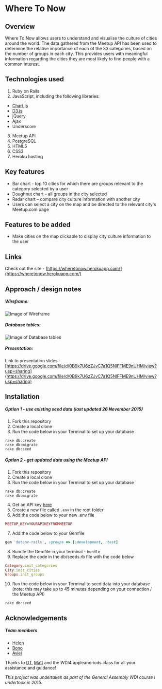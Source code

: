 # Where To Now

## Overview

Where To Now allows users to understand and visualise the culture of cities around the world. The data gathered from the Meetup API has been used to determine the relative importance of each of the 33 categories, based on the number of groups in each city. This provides users with meaningful information regarding the cities they are most likely to find people with a common interest.

## Technologies used

1. Ruby on Rails
2. JavaScript, including the following libraries:
  - [Chart.js](http://www.chartjs.org/)
  - [D3.js](http://d3js.org/)
  - jQuery
  - Ajax
  - Underscore
3. Meetup API
4. PostgreSQL
5. HTML5
6. CSS3
7. Heroku hosting

## Key features

- Bar chart - top 10 cities for which there are groups relevant to the category selected by a user
- Doughnut chart – all groups in the city selected
- Radar chart – compare city culture information with another city
- Users can select a city on the map and be directed to the relevant city's Meetup.com page

## Features to be added

- Make cities on the map clickable to display city culture information to the user

## Links

Check out the site - [https://wheretonow.herokuapp.com/](https://wheretonow.herokuapp.com/)

## Approach / design notes

##### Wireframe:

![Image of Wireframe](https://files.slack.com/files-pri/T0351JZQ0-F0FBLJN8K/pasted_image_at_2015_11_27_01_06_am.png?pub_secret=367ac51341)

##### Database tables:

![Image of Database tables](https://files.slack.com/files-pri/T0351JZQ0-F0FBP0RHU/where_to.png?pub_secret=09a6c11088)

##### Presentation:

Link to presentation slides - [https://drive.google.com/file/d/0B9k7U6zZJvC7a1Q5NlFFME9nUHM/view?usp=sharing](https://drive.google.com/file/d/0B9k7U6zZJvC7a1Q5NlFFME9nUHM/view?usp=sharing)

## Installation

##### Option 1 - use existing seed data (last updated 26 November 2015)

1. Fork this repository
2. Create a local clone
3. Run the code below in your Terminal to set up your database

  ```
  rake db:create
  rake db:migrate
  rake db:seed
  ```

##### Option 2 - get updated data using the Meetup API

1. Fork this repository
2. Create a local clone
3. Run the code below in your Terminal to set up your database

  ```
  rake db:create
  rake db:migrate
  ```

4. Get an API key [here](https://secure.meetup.com/meetup_api/key/)
5. Create a new file called `.env` in the root folder
6. Add the code below to your new .env file

  ```ruby
  MEETUP_KEY=YOURAPIKEYFROMMEETUP
  ```

7. Add the code below to your Gemfile

  ```ruby
  gem 'dotenv-rails', :groups => [:development, :test]
  ```

8. Bundle the Gemfile in your terminal - `bundle`
9. Replace the code in the db/seeds.rb file with the code below

  ```ruby
  Category.init_categories
  City.init_cities
  Groups.init_groups
  ```

10. Run the code below in your Terminal to seed data into your database (note: this may take up to 45 minutes depending on your connection / the Meetup API)

  ```
  rake db:seed
  ```

## Acknowledgements

##### Team members

- [Helen](https://github.com/hhabakuk)
- [Bono](https://github.com/bonogit)
- [Aviel](https://github.com/avielgoh)

Thanks to [DT](https://github.com/epoch), [Matt](https://github.com/mattswann) and the WDI4 appleandriods class for all your assistance and guidance!

*This project was undertaken as part of the General Assembly WDI course I undertook in 2015.*
